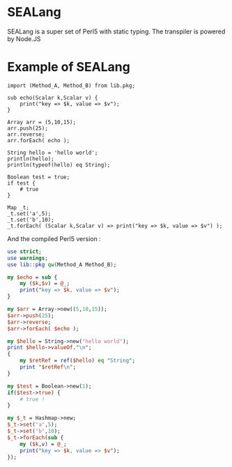 # SEALang
SEALang is a super set of Perl5 with static typing. The transpiler is powered by Node.JS

# Example of SEALang

```
import (Method_A, Method_B) from lib.pkg; 

sub echo(Scalar k,Scalar v) {
    print("key => $k, value => $v");
}

Array arr = (5,10,15);
arr.push(25);
arr.reverse;
arr.forEach( echo );

String hello = 'hello world'; 
println(hello);
println(typeof(hello) eq String);

Boolean test = true;
if test {
    # true
}

Map _t; 
_t.set('a',5);
_t.set('b',10);
_t.forEach( (Scalar k,Scalar v) => print("key => $k, value => $v") );
```

And the compiled Perl5 version : 

```perl
use strict;
use warnings;
use lib::pkg qw(Method_A Method_B);

my $echo = sub {
    my ($k,$v) = @_;
    print("key => $k, value => $v");
}

my $arr = Array->new((5,10,15));
$arr->push(25);
$arr->reverse;
$arr->forEach( $echo );

my $hello = String->new('hello world');
print $hello->valueOf."\n";
{
    my $retRef = ref($hello) eq "String";
    print "$retRef\n";
}

my $test = Boolean->new(1);
if($test->true) {
    # true !
}

my $_t = Hashmap->new;
$_t->set('a',5);
$_t->set('b',10);
$_t->forEach(sub {
    my ($k,v) = @_;
    print("key => $k, value => $v");
});
```